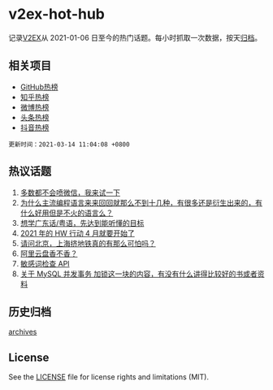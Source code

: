 # v2ex-hot-hub

 记录[V2EX](https://www.v2ex.com/)从 2021-01-06 日至今的热门话题。每小时抓取一次数据，按天[归档](archives)。
 
 ## 相关项目

- [GitHub热榜](https://github.com/snaildev/github-hot-hub)
- [知乎热榜](https://github.com/snaildev/zhihu-hot-hub)
- [微博热榜](https://github.com/snaildev/weibo-hot-hub)
- [头条热榜](https://github.com/snaildev/toutiao-hot-hub)
- [抖音热榜](https://github.com/snaildev/douyin-hot-hub)


 `更新时间：2021-03-14 11:04:08 +0800`

## 热议话题

1. [多数都不会喷微信，我来试一下](https://www.v2ex.com/t/761262)
1. [为什么主流编程语言来来回回就那么不到十几种，有很多还是衍生出来的，有什么好用但是不火的语言么？](https://www.v2ex.com/t/761304)
1. [想学广东话/粤语，先达到能听懂的目标](https://www.v2ex.com/t/761321)
1. [2021 年的 HW 行动 4 月就要开始了](https://www.v2ex.com/t/761372)
1. [请问北京，上海挤地铁真的有那么可怕吗？](https://www.v2ex.com/t/761382)
1. [阿里云盘香不香？](https://www.v2ex.com/t/761279)
1. [敏感词检查 API](https://www.v2ex.com/t/761283)
1. [关于 MySQL 并发事务 加锁这一块的内容，有没有什么讲得比较好的书或者资料](https://www.v2ex.com/t/761248)

## 历史归档

[archives](archives)

## License

See the [LICENSE](LICENSE) file for license rights and limitations (MIT).
